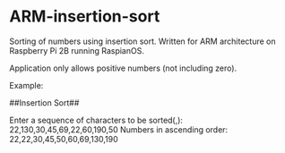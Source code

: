 # ARM-insertion-sort
Sorting of numbers using insertion sort. Written for ARM architecture on Raspberry Pi 2B running RaspianOS.

Application only allows positive numbers (not including zero).

Example:

##Insertion Sort##

Enter a sequence of characters to be sorted(,):
22,130,30,45,69,22,60,190,50
Numbers in ascending order:
22,22,30,45,50,60,69,130,190

